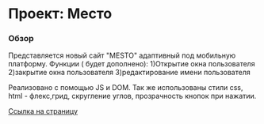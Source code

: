 # Проект: Место

### Обзор

Представляется новый сайт "MESTO" адаптивный под мобильную платформу. 
Функции ( будет дополнено):
1)Открытие окна пользователя
2)закрытие окна пользователя
3)редактирование имени пользователя

Реализовано с помощью JS и DOM.
Так же использованы стили css, html - флекс,грид, скругление углов, прозрачность кнопок  при нажатии. 



[Ссылка на страницу](https://olgatabisheva.github.io/mesto/)

